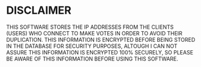 # DISCLAIMER

THIS SOFTWARE STORES THE IP ADDRESSES FROM THE CLIENTS (USERS) WHO CONNECT TO MAKE VOTES IN ORDER TO AVOID THEIR DUPLICATION. THIS INFORMATION IS ENCRYPTED BEFORE BEING STORED IN THE DATABASE FOR SECURITY PURPOSES, ALTOUGH I CAN NOT ASSURE THIS INFORMATION IS ENCRYPTED 100% SECURELY, SO PLEASE BE AWARE OF THIS INFORMATION BEFORE USING THIS SOFTWARE.
